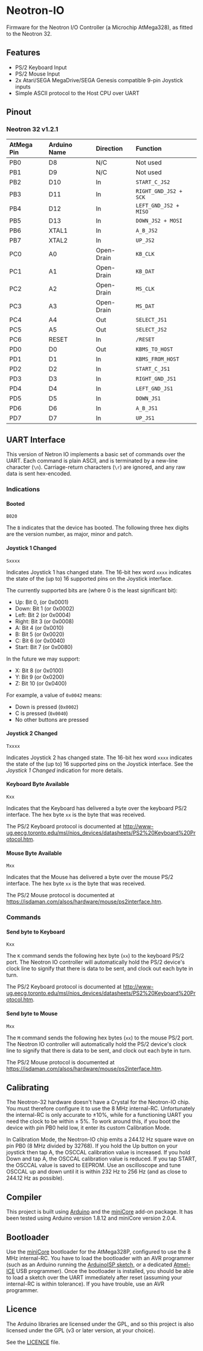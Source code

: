 # Neotron-IO

Firmware for the Neotron I/O Controller (a Microchip AtMega328), as fitted to the Neotron 32.

## Features

* PS/2 Keyboard Input
* PS/2 Mouse Input
* 2x Atari/SEGA MegaDrive/SEGA Genesis compatible 9-pin Joystick inputs
* Simple ASCII protocol to the Host CPU over UART

## Pinout

### Neotron 32 v1.2.1

| AtMega Pin | Arduino Name | Direction  | Function              |
|:-----------|:-------------|:-----------|:----------------------|
| PB0        | D8           | N/C        | Not used              |
| PB1        | D9           | N/C        | Not used              |
| PB2        | D10          | In         | `START_C_JS2`         |
| PB3        | D11          | In         | `RIGHT_GND_JS2 + SCK` |
| PB4        | D12          | In         | `LEFT_GND_JS2 + MISO` |
| PB5        | D13          | In         | `DOWN_JS2 + MOSI`     |
| PB6        | XTAL1        | In         | `A_B_JS2`             |
| PB7        | XTAL2        | In         | `UP_JS2`              |
| PC0        | A0           | Open-Drain | `KB_CLK`              |
| PC1        | A1           | Open-Drain | `KB_DAT`              |
| PC2        | A2           | Open-Drain | `MS_CLK`              |
| PC3        | A3           | Open-Drain | `MS_DAT`              |
| PC4        | A4           | Out        | `SELECT_JS1`          |
| PC5        | A5           | Out        | `SELECT_JS2`          |
| PC6        | RESET        | In         | `/RESET`              |
| PD0        | D0           | Out        | `KBMS_TO_HOST`        |
| PD1        | D1           | In         | `KBMS_FROM_HOST`      |
| PD2        | D2           | In         | `START_C_JS1`         |
| PD3        | D3           | In         | `RIGHT_GND_JS1`       |
| PD4        | D4           | In         | `LEFT_GND_JS1`        |
| PD5        | D5           | In         | `DOWN_JS1`            |
| PD6        | D6           | In         | `A_B_JS1`             |
| PD7        | D7           | In         | `UP_JS1`              |

## UART Interface

This version of Netron IO implements a basic set of commands over the UART. Each command is plain ASCII, and is terminated by a new-line character (`\n`). Carriage-return characters (`\r`) are ignored, and any raw data is sent hex-encoded.

### Indications

#### Booted

```
B020
```

The `B` indicates that the device has booted. The following three hex digits are the version number, as major, minor and patch.

#### Joystick 1 Changed

```
Sxxxx
```

Indicates Joystick 1 has changed state. The 16-bit hex word `xxxx` indicates the state of the (up to) 16 supported pins on the Joystick interface.

The currently supported bits are (where 0 is the least significant bit):

* Up: Bit 0, (or 0x0001)
* Down: Bit 1 (or 0x0002)
* Left: Bit 2 (or 0x0004)
* Right: Bit 3 (or 0x0008)
* A: Bit 4 (or 0x0010)
* B: Bit 5 (or 0x0020)
* C: Bit 6 (or 0x0040)
* Start: Bit 7 (or 0x0080)

In the future we may support:

* X: Bit 8 (or 0x0100)
* Y: Bit 9 (or 0x0200)
* Z: Bit 10 (or 0x0400)

For example, a value of `0x0042` means:

* Down is pressed (`0x0002`)
* C is pressed (`0x0040`)
* No other buttons are pressed

#### Joystick 2 Changed

```
Txxxx
```

Indicates Joystick 2 has changed state. The 16-bit hex word `xxxx` indicates the state of the (up to) 16 supported pins on the Joystick interface. See the *Joystick 1 Changed* indication for more details.

#### Keyboard Byte Available

```
Kxx
```

Indicates that the Keyboard has delivered a byte over the keyboard PS/2 interface. The hex byte `xx` is the byte that was received.

The PS/2 Keyboard protocol is documented at http://www-ug.eecg.toronto.edu/msl/nios_devices/datasheets/PS2%20Keyboard%20Protocol.htm.

#### Mouse Byte Available


```
Mxx
```

Indicates that the Mouse has delivered a byte over the mouse PS/2 interface. The hex byte `xx` is the byte that was received.

The PS/2 Mouse protocol is documented at https://isdaman.com/alsos/hardware/mouse/ps2interface.htm.

### Commands

#### Send byte to Keyboard

```
Kxx
```

The `K` command sends the following hex byte (`xx`) to the keyboard PS/2 port. The Neotron IO controller will automatically hold the PS/2 device's clock line to signify that there is data to be sent, and clock out each byte in turn.

The PS/2 Keyboard protocol is documented at http://www-ug.eecg.toronto.edu/msl/nios_devices/datasheets/PS2%20Keyboard%20Protocol.htm.

#### Send byte to Mouse

```
Mxx
```

The `M` command sends the following hex bytes (`xx`) to the mouse PS/2 port. The Neotron IO controller will automatically hold the PS/2 device's clock line to signify that there is data to be sent, and clock out each byte in turn.

The PS/2 Mouse protocol is documented at https://isdaman.com/alsos/hardware/mouse/ps2interface.htm.

## Calibrating

The Neotron-32 hardware doesn't have a Crystal for the Neotron-IO chip. You must therefore configure it to use the 8 MHz internal-RC. Unfortunately the internal-RC is only accurate to ±10%, while for a functioning UART you need the clock to be within ± 5%. To work around this, if you boot the device with pin PB0 held low, it enter its custom Calibration Mode.

In Calibration Mode, the Neotron-IO chip emits a 244.12 Hz square wave on pin PB0 (8 MHz divided by 32768). If you hold the Up button on your joystick then tap A, the OSCCAL calibration value is increased. If you hold Down and tap A, the OSCCAL calibration value is reduced. If you tap START, the OSCCAL value is saved to EEPROM. Use an oscilloscope and tune OSCCAL up and down until it is within 232 Hz to 256 Hz (and as close to 244.12 Hz as possible).

## Compiler

This project is built using [Arduino] and the [miniCore] add-on package. It has been tested using Arduino version 1.8.12 and miniCore version 2.0.4.

## Bootloader

Use the [miniCore] bootloader for the AtMega328P, configured to use the 8 MHz internal-RC. You have to load the bootloader with an AVR programmer (such as an Arduino running the [ArduinoISP sketch], or a dedicated [Atmel-ICE] USB programmer). Once the bootloader is installed, you should be able to load a sketch over the UART immediately after reset (assuming your internal-RC is within tolerance). If you have trouble, use an AVR programmer.

## Licence

The Arduino libraries are licensed under the GPL, and so this project is also licensed under the GPL (v3 or later version, at your choice).

See the [LICENCE](./LICENCE) file.

[Arduino]: https://www.arduino.cc
[miniCore]: https://github.com/MCUdude/MiniCore
[ArduinoISP sketch]: https://www.arduino.cc/en/Tutorial/ArduinoISP
[Atmel-ICE]: https://www.microchip.com/Developmenttools/ProductDetails/ATATMEL-ICE
